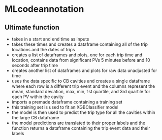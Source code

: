 # MLcodeannotation

## Ultimate function
- takes in a start and end time as inputs
- takes these times and creates a dataframe containing all of the trip locations and the dates of trips
- creates a list of dataframes and plots, one for each trip time and location, contains data from significant PVs 5 minutes before and 10 seconds after trip time
- creates another list of dataframes and plots for raw data unadjusted for time
- uses the data specific to CB cavities and creates a single dataframe where each row is a different trip event and the columns represent the mean, standard deviation, max, min, 1st quartile, and 3rd quartile for each PV within the cavity
- imports a premade dataframe containing a training set
- this training set is used to fit an XGBClassifier model
- the model is then used to predict the trip type for all the cavities within the large CB dataframe
- the model predictions are translated to their proper labels and the function returns a dataframe containing the trip event data and their labels
